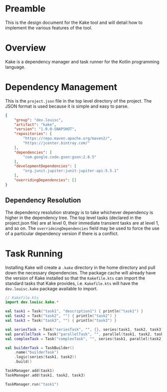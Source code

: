 # Preamble

This is the design document for the Kake tool and will detail how to implement the various features of the tool.


# Overview

Kake is a dependency manager and task runner for the Kotlin programming language.


# Dependency Management

This is the `project.json` file in the top level directory of the project. The JSON format is used because it is simple and easy to parse.

```json
{
    "group": "dev.louisc",
    "artifact": "kake",
    "version": "1.0.0-SNAPSHOT",
    "repositories": [
        "https://repo.maven.apache.org/maven2/",
        "https://jcenter.bintray.com/"
    ],
    "dependencies": [
        "com.google.code.gson:gson:2.8.5"
    ],
    "developmentDependencies": [
        "org.junit.jupiter:junit-jupiter-api:5.5.1"
    ],
    "overridingDependencies": []
}
```


## Dependency Resolution

The dependency resolution strategy is to take whichever dependency is higher in the dependency tree. The top level tasks (declared in the project.json file) are at level 0, their immediate transient tasks are at level 1, and so on. The `overrideingDependencies` field may be used to force the use of a particular dependency version if there is a conflict.


# Task Running

Installing Kake will create a `.kake` directory in the home directory and pull down the necessary dependencies. The package cache will already have the version of Kake installed so that the `Kakefile.kts` can import the standard tasks that Kake provides, i.e. `Kakefile.kts` will have the `dev.louisc.kake` package available to import.

```kotlin
// Kakefile.kts
import dev.louisc.kake.*

val task1 = Task("task1", "description1") { println("task1") }
val task2 = Task("task2", "") { println("task2") }
val task3 = Task("task3", "") { println("task3") }

val seriesTask = Task("seriesTask", "", {}, series(task1, task2, task3))
val parallelTask = Task("parallelTask", "", parallel(task1, task2, task3))
val complexTask = Task("complexTask", "", series(task1, parallel(task2, task3)))

val builderTask = TaskBuilder()
    .name("builderTask")
    .logic(series(task1, task2))
    .build()

TaskManager.add(task1)
TaskManager.add(task1, task2, task3)

TaskManager.run("task1")
```
